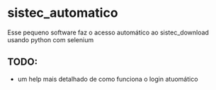 # sistec_automatico
Esse pequeno software faz o acesso automático ao sistec_download usando python com selenium

## TODO:
- um help mais detalhado de como funciona o login atuomático

